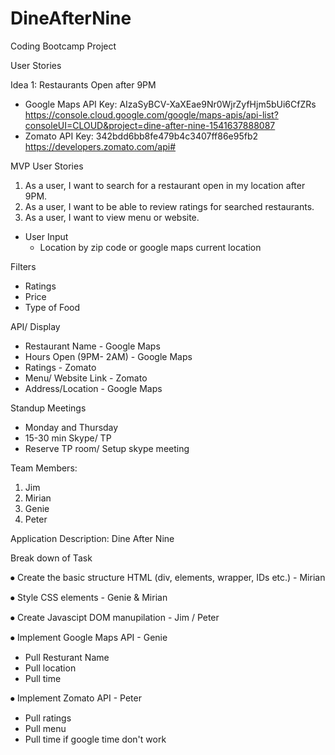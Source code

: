 # DineAfterNine
Coding Bootcamp Project

User Stories

Idea 1: Restaurants Open after 9PM
- Google Maps API Key: AIzaSyBCV-XaXEae9Nr0WjrZyfHjm5bUi6CfZRs 
https://console.cloud.google.com/google/maps-apis/api-list?consoleUI=CLOUD&project=dine-after-nine-1541637888087
- Zomato API Key:  342bdd6bb8fe479b4c3407ff86e95fb2
  https://developers.zomato.com/api#

MVP User Stories
1. As a user, I want to search for a restaurant open in my location after 9PM.
2. As a user, I want to be able to review ratings for searched restaurants.
3. As a user, I want to view menu or website.

- User Input
  - Location by zip code or google maps current location
  
Filters
 - Ratings
 - Price
 - Type of Food

API/ Display
 - Restaurant Name - Google Maps
 - Hours Open (9PM- 2AM) - Google Maps
 - Ratings - Zomato
 - Menu/ Website Link - Zomato
 - Address/Location - Google Maps
  

Standup Meetings
  - Monday and Thursday
  - 15-30 min Skype/ TP
  - Reserve TP room/ Setup skype meeting 


Team Members:
1. Jim 
2. Mirian
3. Genie
4. Peter

Application Description:
Dine After Nine 

Break down of Task
 
 <!-- Front End -->

⦁ Create the basic structure HTML (div, elements, wrapper, IDs etc.) - Mirian

⦁ Style CSS elements  - Genie & Mirian

⦁ Create Javascipt DOM manupilation - Jim / Peter

 <!-- Back End -->

⦁	Implement Google Maps API - Genie  
- Pull Resturant Name
- Pull location
- Pull time

⦁	Implement Zomato API - Peter
- Pull ratings
- Pull menu
- Pull time if google time don't work







